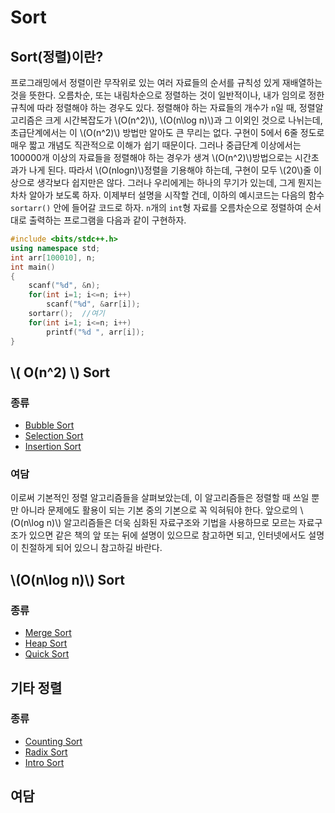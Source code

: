 # Sort

## Sort(정렬)이란?

프로그래밍에서 정렬이란 무작위로 있는 여러 자료들의 순서를 규칙성 있게 재배열하는 것을 뜻한다. 오름차순, 또는 내림차순으로 정렬하는 것이 일반적이나, 내가 임의로 정한 규칙에 따라 정렬해야 하는 경우도 있다. 정렬해야 하는 자료들의 개수가 `n`일 때, 정렬알고리즘은 크게 시간복잡도가 \\(O(n^2)\\), \\(O(n\log n)\\)과 그 이외인 것으로 나뉘는데, 초급단계에서는 이 \\(O(n^2)\\) 방법만 알아도 큰 무리는 없다. 구현이 5에서 6줄 정도로 매우 짧고 개념도 직관적으로 이해가 쉽기 때문이다. 그러나 중급단계 이상에서는 100000개 이상의 자료들을 정렬해야 하는 경우가 생겨 \\(O(n^2)\\)방법으로는 시간초과가 나게 된다. 따라서 \\(O(nlogn)\\)정렬을 기용해야 하는데, 구현이 모두 \\(20\\)줄 이상으로 생각보다 쉽지만은 않다. 그러나 우리에게는 하나의 무기가 있는데, 그게 뭔지는 차차 알아가 보도록 하자. 이제부터 설명을 시작할 건데, 이하의 예시코드는 다음의 함수 `sortarr()` 안에 들어갈 코드로 하자. `n`개의 `int`형 자료를 오름차순으로 정렬하여 순서대로 출력하는 프로그램을 다음과 같이 구현하자.

```c++
#include <bits/stdc++.h>
using namespace std;
int arr[100010], n;
int main()  
{
    scanf("%d", &n);
    for(int i=1; i<=n; i++)
        scanf("%d", &arr[i]);
    sortarr();  //여기
    for(int i=1; i<=n; i++)
        printf("%d ", arr[i]);
}
```

## \\( O(n^2) \\) Sort

### 종류

- [Bubble Sort](./bubblesort.md)
- [Selection Sort](./selectionsort.md)
- [Insertion Sort](./insertionsort)

### 여담

이로써 기본적인 정렬 알고리즘들을 살펴보았는데, 이 알고리즘들은 정렬할 때 쓰일 뿐만 아니라 문제에도 활용이 되는 기본 중의 기본으로 꼭 익혀둬야 한다. 앞으로의 \\(O(n\log n)\\) 알고리즘들은 더욱 심화된 자료구조와 기법을 사용하므로 모르는 자료구조가 있으면 같은 책의 앞 또는 뒤에 설명이 있으므로 참고하면 되고, 인터넷에서도 설명이 친절하게 되어 있으니 참고하길 바란다.

## \\(O(n\log n)\\) Sort

### 종류

- [Merge Sort](./mergesort)
- [Heap Sort](./heapsort)
- [Quick Sort](./quicksort)

## 기타 정렬

### 종류

- [Counting Sort](./countingsort)
- [Radix Sort](./radixsort)
- [Intro Sort](./introsort)

## 여담


